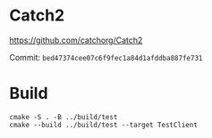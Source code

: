 # Catch2

https://github.com/catchorg/Catch2

Commit: `bed47374cee07c6f9fec1a84d1afddba887fe731`

# Build

```
cmake -S . -B ../build/test
cmake --build ../build/test --target TestClient
```
